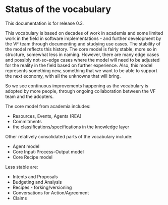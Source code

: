 # Status of the vocabulary

This documentation is for release 0.3.

This vocabulary is based on decades of work in academia and some limited work in the field in software implementations - and further development by the VF team through documenting and studying use cases.  The stability of the model reflects this history.  The core model is fairly stable, more so in structure, somewhat less in naming.  However, there are many edge cases and possibly not-so-edge cases where the model will need to be adjusted for the reality in the field based on further experience. Also, this model represents something new, something that we want to be able to support the next economy, with all the unknowns that will bring. 

So we see continuous improvements happening as the vocabulary is adopted by more people, through ongoing collaboration between the VF team and the adopters.

The core model from academia includes:
* Resources, Events, Agents (REA)
* Commitments
* the classifications/specifications in the knowledge layer

Other relatively consolidated parts of the vocabulary include: 
* Agent model
* Core Input-Process-Output model
* Core Recipe model

Less stable are: 
* Intents and Proposals
* Budgeting and Analysis
* Recipes - forking/versioning
* Conversations for Action/Agreement
* Claims
